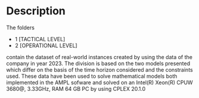 # Description
The folders 
- 1 [TACTICAL LEVEL]
- 2 [OPERATIONAL LEVEL]

contain the dataset of real-world instances created by using the data of the company in year 2023.
The division is based on the two models presented which differ on the basis of the time horizon considered and the constraints used.
These data have been used to solve mathematical models both implemented in the AMPL sofware and solved on an Intel(R) Xeon(R) CPUW 3680@, 3.33GHz, RAM 64 GB PC by using CPLEX 20.1.0

